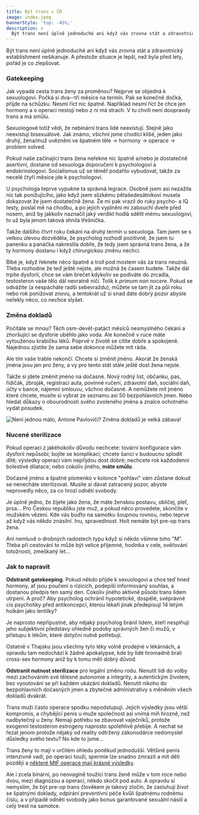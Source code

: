 ```yaml
---
title: Být trans v ČR
image: index.jpeg
bannerStyle: 'top: -45%;'
description: >
  Být trans není úplně jednoduché ani když vás zrovna stát a zdravotnický establishment nešikanuje.
---
```


Být trans není úplně jednoduché ani když vás zrovna stát a zdravotnický establishment nešikanuje. A přestože situace je lepší, než byla před lety, pořád je co zlepšovat.

### Gatekeeping

Jak vypadá cesta trans ženy za proměnou? Nejprve se objedná k sexuologovi. Počká si dva--tři měsíce na termín. Pak se konečně dočká, přijde na schůzku. Nesmí říct nic špatně. Například nesmí říct že chce jen hormony a o operaci nestojí nebo z ní má strach. V tu chvíli není doopravdy trans a má smůlu.

Sexuologové totiž vědí, že nebinární trans lidé neexistují. Stejně jako neexistují bisexuálové. Jak známo, všichni jsme chodící klišé, jeden jako druhý, žena/muž uvězněni ve špatném těle &#8594; hormony &#8594; operace &#8594; problem solved.

Pokud naše začínající trans žena neřekne nic špatně a/nebo je dostatečně asertivní, dostane od sexuologa doporučení k psychologovi a endokrinologovi. Socialismus už se téměř podařilo vybudovat, takže za necelé čtyři měsíce jde k psychologovi.

U psychologa teprve vypukne ta správná legrace. Osobně jsem asi nezažila nic tak ponižujícího, jako když jsem slizkému pětašedesátníkovi musela dokazovat že jsem dostatečně žena. Že mi pak vrazil do ruky psycho- a IQ testy, poslal mě na chodbu, a po jejich vyplnění mi zabouchl dveře před nosem, aniž by jakkoliv naznačil jaký verdikt hodlá sdělit mému sexuologovi, to už byla jenom taková shnilá třešnička.

Takže dalšího čtvrt roku čekání na druhý termín u sexuologa. Tam jsem se s velkou úlevou dozvěděla, že psycholog rozhodl pozitivně, že jsem tu panenku a panáčka nakreslila dobře, že tedy jsem správná trans žena, a že ty hormony dostanu i když chirurgickou změnu nechci.

Blbé je, když řeknete něco špatně a troll pod mostem vás za trans neuzná. Třeba rozhodne že teď ještě nejste, ale možná že časem budete. Takže dál trpíte dysforií, chce se vám brečet kdykoliv se podíváte do zrcadla, testosteron vaše tělo dál nevratně ničí. Tolik k *primum non nocere*. Pokud se odvážíte (a nespácháte radši sebevraždu), můžete se tam jít za půl roku nebo rok ponižovat znovu, a tentokrát už si snad dáte dobrý pozor abyste neřekly něco, co nechce slyšet.

### Změna dokladů

Počítáte se mnou? Těch osm-devět-patáct měsíců nesmyslného čekání a zhoršující se dysforie uběhlo jako voda. Ale konečně v ruce máte vytouženou krabičku léků. Poprvé v životě se cítíte dobře a spokojeně. Najednou zjistíte že sama sebe dokonce můžete mít ráda.

Ale tím vaše trable nekončí. Chcete si změnit jméno. Akorát že ženská jména jsou jen pro ženy, a vy pro tento stát stále ještě dost žena nejste.

Takže si jdete změnit jméno na dočasné. Nový rodný list, občanku, pas, řidičák, zbroják, registraci auta, povinné ručení, zdravotní daň, sociální daň, účty v bance, nájemní smlouvu, všchno dočasné. A nemůžete mít jméno které chcete, musíte si vybrat ze seznamu asi 50 bezpohlavních jmen. Nebo hledat důkazy o obourodnosti svého zvoleného jména a znalce ochotného vydat posudek.

![Není jednou málo, Antone Pavloviči? Změna dokladů je velká zábava!](admin-660px.jpeg)

### Nucené sterilizace

Pokud operaci z jakéhokoliv důvodu nechcete: tovární konfigurace vám dysforii nepůsobí; bojíte se komplikací; chcete šanci v budoucnu splodit dítě; výsledky operací vám nepřijdou dost dobré; nechcete rok každodenní bolestivé dilatace; nebo cokoliv jiného, **máte smůlu**.

Dočasné jméno a špatné písmenko v kolonce "pohlaví" vám zůstane dokud se nenecháte sterilizovat. Musíte si dávat zatracený pozor, abyste neprovedly něco, za co hrozí odnětí svobody.

Je úplně jedno, že žijete jako žena, že máte ženskou postavu, obličej, pleť, prsa... Pro Českou republiku jste muž, a pokud něco provedete, skončíte v mužském vězení. Kde vás buďto na samotku šoupnou rovnou, nebo teprve až když vás někdo znásilní. Inu, spravedlnost. Holt nemáte být pre-op trans žena.

Ani nemluvě o drobných radostech typu když si někdo všimne toho "M". Třeba při cestování to může být velice příjemné, hodinka v cele, ověřování totožnosti, zmeškaný let...

### Jak to napravit

**Odstranit gatekeeping**. Pokud někdo přijde k sexuologovi a chce teď hned hormony, ať jsou poučeni o rizicích, podepíší informovaný souhlas, a dostanou předpis ten samý den. Cokoliv jiného aktivně působí trans lidem utrpení. A proč? Aby psycholog ochránil hypotetické, dospělé, svéprávné cis psychotiky před antikoncepcí, kterou lékaři jinak předepisují 14 letým holkám jako lentilky?

Je naprosto nepřípustné, aby nějaký psycholog bránil lidem, kteří nesplňují jeho subjektivní představy ohledně podoby správných žen či mužů, v přístupu k lékům, které dotyční nutně potřebují.

Ostatně v Thajsku jsou všechny tyto léky volně prodejné v lékárnách, a opravdu tam nedochází k žádné apokalypse, kde by lidé hromadně brali cross-sex hormony aniž by k tomu měli dobrý důvod. 

**Odstranit nutnost sterilizace** pro legální změnu rodu. Nenutit lidi do volby mezi zachováním své tělesné autonomie a integrity, a autentickým životem, bez vyoutování se při každém ukázání dokladů. Nenutit nikoho do bezpohlavních dočasných jmen a zbytečné administrativy s měněním všech dokladů dvakrát.

Trans muži často operace spodku nepodstupují. Jejich výsledky jsou větší kompromis, a chybějící penis u muže společnost asi vnímá míň hrozně, než nadbytečný u ženy. Nemají potřebu se zbavovat vaječníků, protože exogenní testosteron estrogeny naprosto spolehlivě přebije. A nechat se řezat jenom protože nějaký od reality odtržený zákonodárce nedomyslel důsledky svého textu? No kde to jsme...

Trans ženy to mají v určitém ohledu poněkud jednodušší. Většině penis intenzivně vadí, po operaci touží, spermie lze snadno zmrazit a mít děti později a [některé MtF operace mají krásné výsledky](/aikchol-vs-motol/). 

Ale i zcela binární, po neovagině toužící trans ženě může v tom roce nebo dvou, mezi diagnózou a operací, někdo skočit pod auto. A opravdu si nemyslím, že být pre-op trans člověkem je takový zločin, že zasluhují život se špatnými doklady, odpírání preventivní péče kvůli špatnému rodnému číslu, a v případě odnětí svobody jako bonus garantované sexuální násilí a celý trest na samotce. 